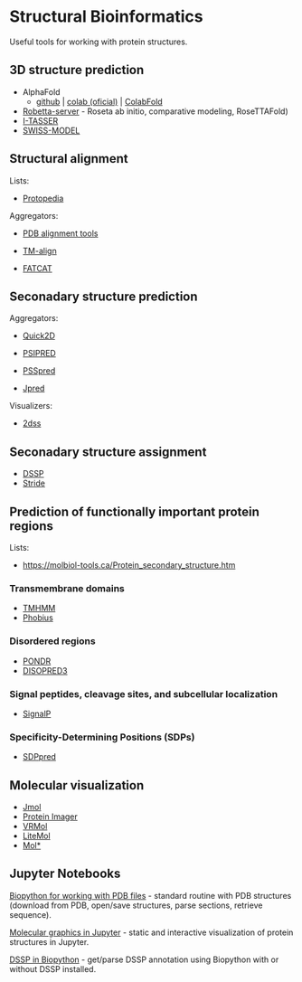 # Structural Bioinformatics

Useful tools for working with protein structures.

## 3D structure prediction

- AlphaFold
  - [github](https://github.com/deepmind/alphafold) | [colab (oficial)](https://colab.research.google.com/github/deepmind/alphafold/blob/main/notebooks/AlphaFold.ipynb) | [ColabFold](https://colab.research.google.com/github/sokrypton/ColabFold/blob/main/AlphaFold2.ipynb)
- [Robetta-server](http://robetta.bakerlab.org/) - Roseta ab initio, comparative modeling, RoseTTAFold)
- [I-TASSER](https://seq2fun.dcmb.med.umich.edu//I-TASSER/)
- [SWISS-MODEL](https://swissmodel.expasy.org/)


## Structural alignment

Lists: 
- [Protopedia](https://proteopedia.org/wiki/index.php/Structure_superposition_tools)

Aggregators:
- [PDB alignment tools](https://www.rcsb.org/alignment)

- [TM-align](https://zhanggroup.org/TM-align/) 
- [FATCAT](http://fatcat.godziklab.org/)

## Seconadary structure prediction

Aggregators:
- [Quick2D](https://toolkit.tuebingen.mpg.de/tools/quick2d)

- [PSIPRED](http://bioinf.cs.ucl.ac.uk/psipred)
- [PSSpred](https://zhanggroup.org/PSSpred/)
- [Jpred](https://www.compbio.dundee.ac.uk/jpred4/index.html) 

Visualizers:
- [2dss](http://genome.lcqb.upmc.fr/2dss)

## Seconadary structure assignment

- [DSSP](https://swift.cmbi.umcn.nl/gv/dssp)
- [Stride](https://webclu.bio.wzw.tum.de/stride/)

## Prediction of functionally important protein regions

Lists:
- https://molbiol-tools.ca/Protein_secondary_structure.htm

### Transmembrane domains
- [TMHMM](https://dtu.biolib.com/DeepTMHMM)
- [Phobius](https://phobius.sbc.su.se/) 

### Disordered regions
- [PONDR](http://www.pondr.com)
- [DISOPRED3](http://bioinf.cs.ucl.ac.uk/psipred/) 

### Signal peptides, cleavage sites, and subcellular localization
- [SignalP](https://services.healthtech.dtu.dk/service.php?SignalP) 

### Specificity-Determining Positions (SDPs)
- [SDPpred](http://bioinf.fbb.msu.ru/SDPpred/) 

## Molecular visualization
- [Jmol](https://jmol.sourceforge.net/)
- [Protein Imager](https://3dproteinimaging.com/protein-imager/)
- [VRMol](https://vrmol.net/)
- [LiteMol](https://www.litemol.org/)
- [Mol*](https://molstar.org/)

## Jupyter Notebooks

[Biopython for working with PDB files](https://colab.research.google.com/github/kluwik/structural-bioinformatics/blob/main/Biopython_for_working_with_PDB_files.ipynb) - standard routine with PDB structures (download from PDB, open/save structures, parse sections, retrieve sequence).

[Molecular graphics in Jupyter](https://colab.research.google.com/github/kluwik/structural-bioinformatics/blob/main/Molecular_graphics_in_Jupyter.ipynb) - static and interactive visualization of protein structures in Jupyter.

[DSSP in Biopython](https://colab.research.google.com/github/kluwik/structural-bioinformatics/blob/main/DSSP_Biopython.ipynb) - get/parse DSSP annotation using Biopython with or without DSSP installed.
